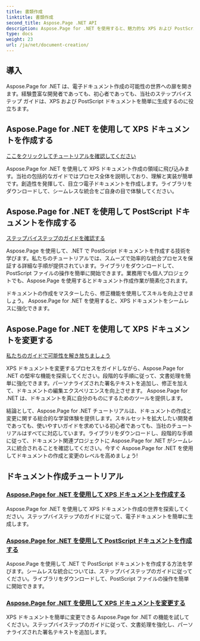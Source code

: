 ```yaml
---
title: 書類作成
linktitle: 書類作成
second_title: Aspose.Page .NET API
description: Aspose.Page for .NET を使用すると、魅力的な XPS および PostScript ドキュメントを簡単に作成できます。シームレスな統合のためのドキュメントの作成と変更のチュートリアルをご覧ください。
type: docs
weight: 23
url: /ja/net/document-creation/
---
```

## 導入

Aspose.Page for .NET は、電子ドキュメント作成の可能性の世界への扉を開きます。経験豊富な開発者であっても、初心者であっても、当社のステップバイステップ ガイドは、XPS および PostScript ドキュメントを簡単に生成するのに役立ちます。

## Aspose.Page for .NET を使用して XPS ドキュメントを作成する
[ここをクリックしてチュートリアルを確認してください](./create-xps-document/)

Aspose.Page for .NET を使用して XPS ドキュメント作成の領域に飛び込みます。当社の包括的なガイドではプロセス全体を説明しており、理解と実装が簡単です。創造性を発揮して、目立つ電子ドキュメントを作成します。ライブラリをダウンロードして、シームレスな統合をご自身の目で体験してください。

## Aspose.Page for .NET を使用して PostScript ドキュメントを作成する
[ステップバイステップのガイドを確認する](./create-postscript-document/)

Aspose.Page を使用して、.NET で PostScript ドキュメントを作成する技術を学びます。私たちのチュートリアルでは、スムーズで効率的な統合プロセスを保証する詳細な手順が提供されています。ライブラリをダウンロードして、PostScript ファイルの操作を簡単に開始できます。業務用でも個人プロジェクトでも、Aspose.Page を使用するとドキュメント作成作業が簡素化されます。

ドキュメントの作成をマスターしたら、修正機能を使用してスキルを向上させましょう。 Aspose.Page for .NET を使用すると、XPS ドキュメントをシームレスに強化できます。

## Aspose.Page for .NET を使用して XPS ドキュメントを変更する
[私たちのガイドで可能性を解き放ちましょう](./modify-xps-document/)

XPS ドキュメントを変更するプロセスをガイドしながら、Aspose.Page for .NET の堅牢な機能を探索してください。段階的な手順に従って、文書処理を簡単に強化できます。パーソナライズされた署名テキストを追加し、修正を加えて、ドキュメントの編集エクスペリエンスを向上させます。 Aspose.Page for .NET は、ドキュメントを真に自分のものにするためのツールを提供します。

結論として、Aspose.Page for .NET チュートリアルは、ドキュメントの作成と変更に関する総合的な学習体験を提供します。スキルセットを拡大したい開発者であっても、使いやすいガイドを求めている初心者であっても、当社のチュートリアルはすべてに対応しています。ライブラリをダウンロードし、段階的な手順に従って、ドキュメント関連プロジェクトに Aspose.Page for .NET がシームレスに統合されることを確認してください。今すぐ Aspose.Page for .NET を使用してドキュメントの作成と変更のレベルを高めましょう!
## ドキュメント作成チュートリアル
### [Aspose.Page for .NET を使用して XPS ドキュメントを作成する](./create-xps-document/)
Aspose.Page for .NET を使用して XPS ドキュメント作成の世界を探索してください。ステップバイステップのガイドに従って、電子ドキュメントを簡単に生成します。
### [Aspose.Page for .NET を使用して PostScript ドキュメントを作成する](./create-postscript-document/)
Aspose.Page を使用して .NET で PostScript ドキュメントを作成する方法を学びます。シームレスな統合については、ステップバイステップのガイドに従ってください。ライブラリをダウンロードして、PostScript ファイルの操作を簡単に開始できます。
### [Aspose.Page for .NET を使用して XPS ドキュメントを変更する](./modify-xps-document/)
XPS ドキュメントを簡単に変更できる Aspose.Page for .NET の機能を試してください。ステップバイステップのガイドに従って、文書処理を強化し、パーソナライズされた署名テキストを追加します。